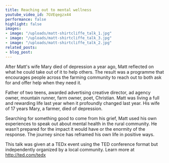 ```yaml
---
title: Reaching out to mental wellness
youtube_video_id: 7GVEqegzx44
performance: false
highlight: false
images:
- image: "/uploads/matt-shirtcliffe_talk_1.jpg"
- image: "/uploads/matt-shirtcliffe_talk_3.jpg"
- image: "/uploads/matt-shirtcliffe_talk_2.jpg"
related_posts:
- blog_post: 
---
```


After Matt's wife Mary died of depression a year ago, Matt reflected on what he could take out of it to help others. The result was a programme that encourages people across the farming community to reach out to both ask for and offer help when they need it.

Father of two teens, awarded advertising creative director, ad agency owner, mountain runner, farm owner, poet, Christian. Matt was living a full and rewarding life last year when it profoundly changed last year. His wife of 17 years Mary, a farmer, died of depression.

Searching for something good to come from his grief, Matt used his own experiences to speak out about mental health in the rural community. He wasn’t prepared for the impact it would have or the enormity of the response. The journey since has reframed his own life in positive ways.

This talk was given at a TEDx event using the TED conference format but independently organized by a local community. Learn more at http://ted.com/tedx

